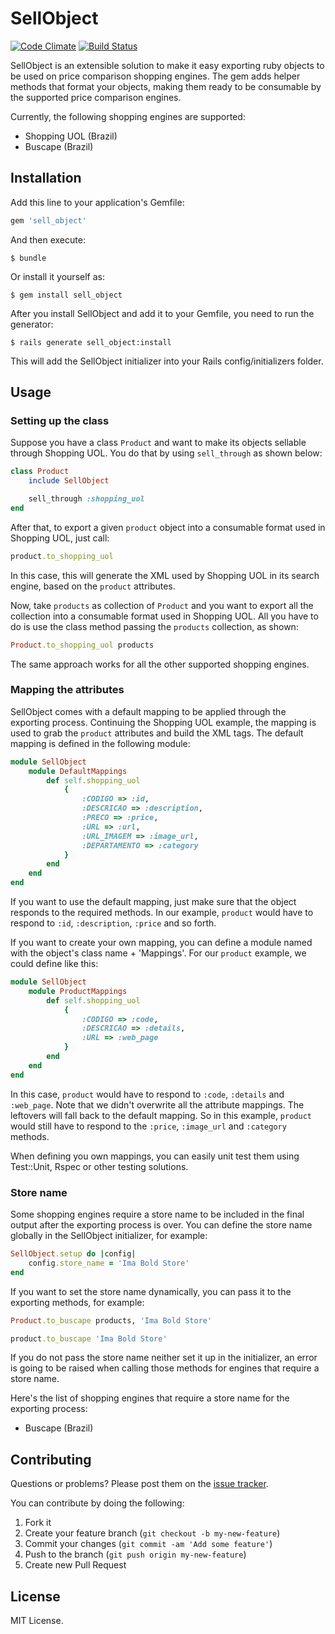 # SellObject

[![Code Climate](https://codeclimate.com/github/imaboldcompany/sell_object.png)](https://codeclimate.com/github/imaboldcompany/sell_object)
[![Build Status](https://travis-ci.org/imaboldcompany/sell_object.svg?branch=master)](https://travis-ci.org/imaboldcompany/sell_object)

SellObject is an extensible solution to make it easy exporting ruby objects to be used on price comparison shopping engines. The gem adds helper methods that format your objects, making them ready to be consumable by the supported price comparison engines.

Currently, the following shopping engines are supported:

* Shopping UOL (Brazil)
* Buscape (Brazil)

## Installation

Add this line to your application's Gemfile:

```ruby
gem 'sell_object'
```

And then execute:

    $ bundle

Or install it yourself as:

    $ gem install sell_object

After you install SellObject and add it to your Gemfile, you need to run the generator:

    $ rails generate sell_object:install

This will add the SellObject initializer into your Rails config/initializers folder.

## Usage

### Setting up the class

Suppose you have a class `Product` and want to make its objects sellable through Shopping UOL.
You do that by using `sell_through` as shown below:

```ruby
class Product
	include SellObject

	sell_through :shopping_uol
end
```

After that, to export a given `product` object into a consumable format used in Shopping UOL, just call:

```ruby
product.to_shopping_uol
```

In this case, this will generate the XML used by Shopping UOL in its search engine, based on the `product` attributes.

Now, take `products` as collection of `Product` and you want to export all the collection into a consumable format used in Shopping UOL. All you have to do is use the class method passing the `products` collection, as shown:

```ruby
Product.to_shopping_uol products
```

The same approach works for all the other supported shopping engines.

### Mapping the attributes

SellObject comes with a default mapping to be applied through the exporting process. Continuing the Shopping UOL example, the mapping is used to grab the `product` attributes and build the XML tags. The default mapping is defined in the following module:

```ruby
module SellObject
	module DefaultMappings
		def self.shopping_uol
			{
				:CODIGO => :id,
				:DESCRICAO => :description,
				:PRECO => :price,
				:URL => :url,
				:URL_IMAGEM => :image_url,
				:DEPARTAMENTO => :category  
			}
		end
	end
end
```
If you want to use the default mapping, just make sure that the object responds to the required methods. In our example, `product` would have to respond to `:id`, `:description`, `:price` and so forth.

If you want to create your own mapping, you can define a module named with the object's class name + 'Mappings'. For our `product` example, we could define like this:

```ruby
module SellObject
	module ProductMappings
		def self.shopping_uol
			{
				:CODIGO => :code,
				:DESCRICAO => :details,
				:URL => :web_page  
			}
		end
	end
end
```
In this case, `product` would have to respond to `:code`, `:details` and `:web_page`. Note that we didn't overwrite all the attribute mappings. The leftovers will fall back to the default mapping. So in this example, `product` would still have to respond to the `:price`, `:image_url` and `:category` methods.

When defining you own mappings, you can easily unit test them using Test::Unit, Rspec or other testing solutions.

### Store name

Some shopping engines require a store name to be included in the final output after the exporting process is over. You can define the store name globally in the SellObject initializer, for example:

```ruby
SellObject.setup do |config|
	config.store_name = 'Ima Bold Store'
end
```

If you want to set the store name dynamically, you can pass it to the exporting methods, for example:

```ruby
Product.to_buscape products, 'Ima Bold Store'

product.to_buscape 'Ima Bold Store'
```

If you do not pass the store name neither set it up in the initializer, an error is going to be raised when calling those methods for engines that require a store name.

Here's the list of shopping engines that require a store name for the exporting process:

* Buscape (Brazil)

## Contributing

Questions or problems? Please post them on the [issue tracker](https://github.com/dferrazm/sell_object/issues).

You can contribute by doing the following:

1. Fork it
2. Create your feature branch (`git checkout -b my-new-feature`)
3. Commit your changes (`git commit -am 'Add some feature'`)
4. Push to the branch (`git push origin my-new-feature`)
5. Create new Pull Request

## License

MIT License.
